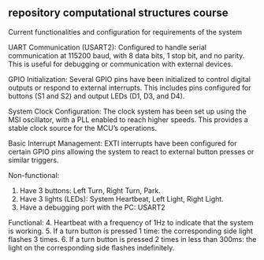 ## repository computational structures course

Current functionalities and configuration for requirements of the system

UART Communication (USART2): Configured to handle serial communication at 115200 baud, with 8 data bits, 1 stop bit, and no parity.
This is useful for debugging or communication with external devices.

GPIO Initialization: Several GPIO pins have been initialized to control digital outputs or respond to external interrupts.
This includes pins configured for buttons (S1 and S2) and output LEDs (D1, D3, and D4).

System Clock Configuration: The clock system has been set up using the MSI oscillator, with a PLL enabled to reach higher speeds.
This provides a stable clock source for the MCU’s operations.

Basic Interrupt Management: EXTI interrupts have been configured for certain GPIO pins
allowing the system to react to external button presses or similar triggers.

Non-functional:

1. Have 3 buttons: Left Turn, Right Turn, Park.
2. Have 3 lights (LEDs): System Heartbeat, Left Light, Right Light.
3. Have a debugging port with the PC: USART2

Functional: 4. Heartbeat with a frequency of 1Hz to indicate that the system is working. 5. If a turn button is pressed 1 time: the corresponding side light flashes 3 times. 6. If a turn button is pressed 2 times in less than 300ms: the light on the corresponding side flashes indefinitely.
